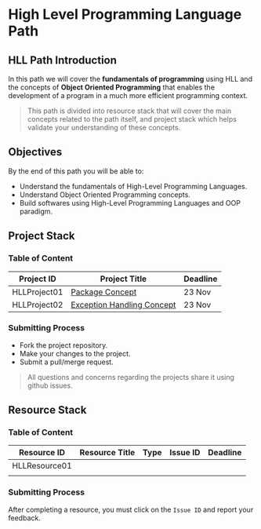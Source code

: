 # High Level Programming Language Path

## HLL Path Introduction

In this path we will cover the **fundamentals of programming** using HLL and the concepts of **Object Oriented Programming** that enables the development of a program in a much more efficient programming context.

> This path is divided into resource stack that will cover the main concepts related to the path itself, and project stack which helps validate your understanding of these concepts.

## Objectives

By the end of this path you will be able to:

* Understand the fundamentals of High-Level Programming Languages.
* Understand Object Oriented Programming concepts.
* Build softwares using High-Level Programming Languages and OOP paradigm.
  
## Project Stack

### Table of Content


| Project ID  | Project Title                                                                         | Deadline |
| ----------- | ------------------------------------------------------------------------------------- | -------- |
| HLLProject01 | [Package Concept](https://github.com/nourabyte/Package-Project/tree/main)             |23 Nov
| HLLProject02 | [Exception Handling Concept](https://github.com/nourabyte/Exception-Handling)  |23 Nov

### Submitting Process

* Fork the project repository.
* Make your changes to the project.
* Submit a pull/merge request.

> All questions and concerns regarding the projects share it using github issues.

## Resource Stack

### Table of Content


| Resource ID  | Resource Title                                                                                                                                                                                                                                                                                                                     | Type   | Issue ID                                                       | Deadline  |
| ------------ | ---------------------------------------------------------------------------------------------------------------------------------------------------------------------------------------------------------------------------------------------------------------------------------------------------------------------------------- | ------ | -------------------------------------------------------------- | --------- |
| HLLResource01 |  | |  |  |
|              |                                                                                                                                                                                                                                                                                                                                    |        |                                                                |           |

### Submitting Process

After completing a resource, you must click on the `Issue ID` and report your feedback.
